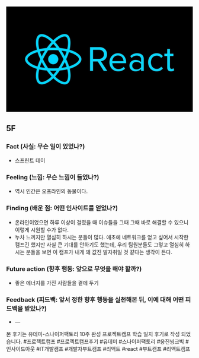 ![img_react.png](../assets/img_react.png)

## 5F

### Fact (사실: 무슨 일이 있었나?)

- 스프린트 데이

### Feeling (느낌: 무슨 느낌이 들었나?)

- 역시 인간은 오프라인의 동물이다.

### Finding (배운 점: 어떤 인사이트를 얻었나?)

- 온라인이었으면 하루 이상이 걸렸을 때 이슈들을 그때 그때 바로 해결할 수 있으니 이렇게 시원할 수가 없다.
- 누차 느끼지만 열심히 하시는 분들이 많다. 애초에 네트워크를 얻고 싶어서 시작한 캠프긴 했지만 사실 큰 기대를 안하기도 했는데, 우리 팀원분들도 그렇고 열심히 하시는 분들을 보면 이 캠프가 내게 꽤 값진 발자취일 것 같다는 생각이 든다.

### Future action (향후 행동: 앞으로 무엇을 해야 할까?)

- 좋은 에너지를 가진 사람들을 곁에 두기

### Feedback (피드백: 앞서 정한 향후 행동을 실천해본 뒤, 이에 대해 어떤 피드백을 받았나?)

- —

본 후기는 유데미-스나이퍼팩토리 10주 완성 프로젝트캠프 학습 일지 후기로 작성 되었습니다. #프로젝트캠프 #프로젝트캠프후기 #유데미 #스나이퍼팩토리 #웅진씽크빅 #인사이드아웃 #IT개발캠프 #개발자부트캠프 #리액트 #react #부트캠프 #리액트캠프
